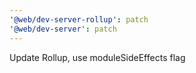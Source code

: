 ```yaml
---
'@web/dev-server-rollup': patch
'@web/dev-server': patch
---
```


Update Rollup, use moduleSideEffects flag
